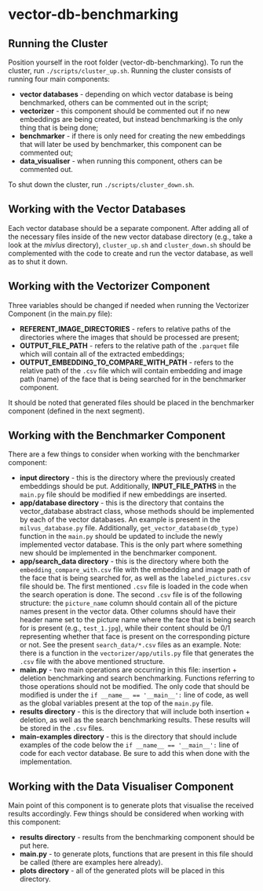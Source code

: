 # vector-db-benchmarking

## Running the Cluster

Position yourself in the root folder (vector-db-benchmarking).
To run the cluster, run ```./scripts/cluster_up.sh```.
Running the cluster consists of running four main components:
- <b>vector databases</b> - depending on which vector database is being benchmarked, others can be commented out in the script;
- <b>vectorizer</b> - this component should be commented out if no new embeddings are being created, but instead benchmarking is the only thing that is being done;
- <b>benchmarker</b> - if there is only need for creating the new embeddings that will later be used by benchmarker, this component can be commented out;
- <b>data_visualiser</b> - when running this component, others can be commented out.

To shut down the cluster, run ```./scripts/cluster_down.sh```.

## Working with the Vector Databases
Each vector database should be a separate component. After adding all of the necessary files inside of the new vector database directory (e.g., take a look at the  _mivlus_ directory), ```cluster_up.sh``` and ```cluster_down.sh``` should be complemented with the code to create and run the vector database, as well as to shut it down.

## Working with the Vectorizer Component
Three variables should be changed if needed when running the Vectorizer Component (in the main.py file):
- <b>REFERENT_IMAGE_DIRECTORIES</b> - refers to relative paths of the directories where the images that should be processed are present;
- <b>OUTPUT_FILE_PATH</b> - refers to the relative path of the ```.parquet``` file which will contain all of the extracted embeddings;
- <b>OUTPUT_EMBEDDING_TO_COMPARE_WITH_PATH</b> - refers to the relative path of the ```.csv``` file which will contain embedding and image path (name) of the face that is being searched for in the benchmarker component.

It should be noted that generated files should be placed in the benchmarker component (defined in the next segment).

## Working with the Benchmarker Component
There are a few things to consider when working with the benchmarker component:
- <b>input directory</b> - this is the directory where the previously created embeddings should be put. Additionally, <b>INPUT_FILE_PATHS</b> in the ```main.py``` file should be modified if new embeddings are inserted.
- <b>app/database directory</b> - this is the directory that contains the vector_database abstract class, whose methods should be implemented by each of the vector databases. An example is present in the ```milvus_database.py``` file. Additionally, ```get_vector_database(db_type)``` function in the ```main.py``` should be updated to include the newly implemented vector database. This is the only part where something new should be implemented in the benchmarker component.
- <b>app/search_data directory</b> - this is the directory where both the ```embedding_compare_with.csv``` file with the embedding and image path of the face that is being searched for, as well as the ```labeled_pictures.csv``` file should be. The first mentioned ```.csv``` file is loaded in the code when the search operation is done. The second ```.csv``` file is of the following structure: the ```picture_name``` column should contain all of the picture names present in the vector data. Other columns should have their header name set to the picture name where the face that is being search for is present (e.g., ```test_1.jpg```), while their content should be 0/1 representing whether that face is present on the corresponding picture or not. See the present ```search_data/*.csv``` files as an example. Note: there is a function in the ```vectorizer/app/utils.py``` file that generates the ```.csv``` file with the above mentioned structure.
- <b>main.py</b> - two main operations are occurring in this file: insertion + deletion benchmarking and search benchmarking. Functions referring to those operations should not be modified. The only code that should be modified is under the ```if __name__ == '__main__':``` line of code, as well as the global variables present at the top of the ```main.py``` file.
- <b>results directory</b> - this is the directory that will include both insertion + deletion, as well as the search benchmarking results. These results will be stored in the ```.csv``` files.
- <b>main-examples directory</b> - this is the directory that should include examples of the code below the ```if __name__ == '__main__':``` line of code for each vector database. Be sure to add this when done with the implementation.

## Working with the Data Visualiser Component
Main point of this component is to generate plots that visualise the received results accordingly. Few things should be considered when working with this component:
- <b>results directory</b> - results from the benchmarking component should be put here.
- <b>main.py</b> - to generate plots, functions that are present in this file should be called (there are examples here already).
- <b>plots directory</b> - all of the generated plots will be placed in this directory.